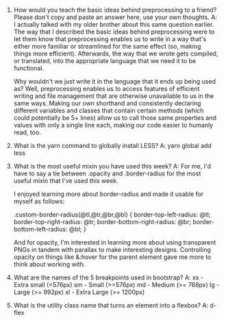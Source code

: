 <!-- Answers to the Self Study Questions go here -->

1. How would you teach the basic ideas behind preprocessing to a friend?  Please don't copy and paste an answer here, use your own thoughts.
    A: I actually talked with my older brother about this same question earlier. The way that I described the basic ideas behind preprocessing were to let them know that preprocessing enables us to write in a way that's either more familiar or streamlined for the same effect (so, making things more efficient). Afterwards, the way that we wrote gets compiled, or translated, into the appropriate language that we need it to be functional.

    Why wouldn't we just write it in the language that it ends up being used as? Well, preprocessing enables us to access features of efficient writing and file management that are otherwise unavailable to us in the same ways. Making our own shorthand and consistently declaring different variables and classes that contain certain methods (which could potentially be 5+ lines) allow us to call those same properties and values with only a single line each, making our code easier to humanly read, too. 

2. What is the yarn command to globally install LESS?
    A: yarn global add less

3. What is the most useful mixin you have used this week?
    A: For me, I'd have to say a tie between .opacity and .border-radius for the most useful mixin that I've used this week.

    I enjoyed learning more about border-radius and made it usable for myself as follows:

    .custom-border-radius(@tl,@tr,@br,@bl) {
        border-top-left-radius: @tl;
        border-top-right-radius: @tr;
        border-bottom-right-radius: @br;
        border-bottom-left-radius: @bl;
    }

    And for opacity, I'm interested in learning more about using transparent PNGs in tandem with parallax to make interesting designs. Controlling opacity on things like &:hover for the parent element gave me more to think about working with.

4. What are the names of the 5 breakpoints used in bootstrap?
    A: 
        xs - Extra small (<576px)
        sm - Small (>=576px)
        md - Medium (>= 768px)
        lg - Large (>= 992px)
        xl - Extra Large (>= 1200px)


5. What is the utility class name that turns an element into a flexbox?
    A: d-flex
